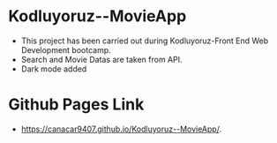 # Kodluyoruz--MovieApp
- This project has been carried out during Kodluyoruz-Front End Web Development bootcamp.
- Search and Movie Datas are taken from API.
- Dark mode added 

# Github Pages Link
- https://canacar9407.github.io/Kodluyoruz--MovieApp/.
